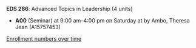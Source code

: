 **EDS 286**: Advanced Topics in Leadership (4 units)

- **A00** (Seminar) at 9:00 am–4:00 pm on Saturday at   by Ambo, Theresa Jean (A15757453)

[Enrollment numbers over time](./EDS286.tsv)
